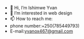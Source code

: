 - 👋 Hi, I’m Ishimwe Yvan
- 👀 I’m interested in web design
- 📫 How to reach me:
- phone number:+250(785449793)
- E-mail:yvanox467@gmail.com

<!---
yvanox467/yvanox467 is a ✨ special ✨ repository because its `README.md` (this file) appears on your GitHub profile.
You can click the Preview link to take a look at your changes.
--->
